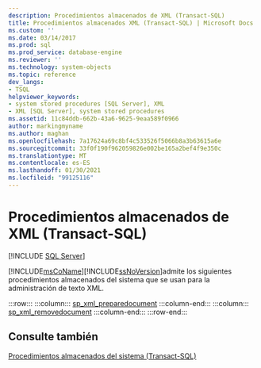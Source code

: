```yaml
---
description: Procedimientos almacenados de XML (Transact-SQL)
title: Procedimientos almacenados XML (Transact-SQL) | Microsoft Docs
ms.custom: ''
ms.date: 03/14/2017
ms.prod: sql
ms.prod_service: database-engine
ms.reviewer: ''
ms.technology: system-objects
ms.topic: reference
dev_langs:
- TSQL
helpviewer_keywords:
- system stored procedures [SQL Server], XML
- XML [SQL Server], system stored procedures
ms.assetid: 11c84ddb-662b-43a6-9625-9eaa589f0966
author: markingmyname
ms.author: maghan
ms.openlocfilehash: 7a17624a69c8bf4c533526f5066b8a3b63615a6e
ms.sourcegitcommit: 33f0f190f962059826e002be165a2bef4f9e350c
ms.translationtype: MT
ms.contentlocale: es-ES
ms.lasthandoff: 01/30/2021
ms.locfileid: "99125116"
---
```

# <a name="xml-stored-procedures-transact-sql"></a>Procedimientos almacenados de XML (Transact-SQL)
[!INCLUDE [SQL Server](../../includes/applies-to-version/sqlserver.md)]

  [!INCLUDE[msCoName](../../includes/msconame-md.md)][!INCLUDE[ssNoVersion](../../includes/ssnoversion-md.md)]admite los siguientes procedimientos almacenados del sistema que se usan para la administración de texto XML.  

:::row:::
    :::column:::
        [sp_xml_preparedocument](../../relational-databases/system-stored-procedures/sp-xml-preparedocument-transact-sql.md)
    :::column-end:::
    :::column:::
        [sp_xml_removedocument](../../relational-databases/system-stored-procedures/sp-xml-removedocument-transact-sql.md)
    :::column-end:::
:::row-end:::
  
## <a name="see-also"></a>Consulte también  
 [Procedimientos almacenados del sistema &#40;Transact-SQL&#41;](../../relational-databases/system-stored-procedures/system-stored-procedures-transact-sql.md)  
  
  
